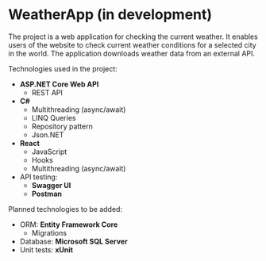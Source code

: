 # WeatherApp (in development)

The project is a web application for checking the current weather. It enables users of the website to check current weather conditions for a selected city in the world. The application downloads weather data from an external API.

Technologies used in the project:
- **ASP.NET Core Web API**
  - REST API
- **C#**
  - Multithreading (async/await)
  - LINQ Queries
  - Repository pattern
  - Json.NET
- **React**
  - JavaScript
  - Hooks
  - Multithreading (async/await)
- API testing:
  - **Swagger UI**
  - **Postman**

Planned technologies to be added:
- ORM: **Entity Framework Core**
  - Migrations
- Database: **Microsoft SQL Server**
- Unit tests: **xUnit**
